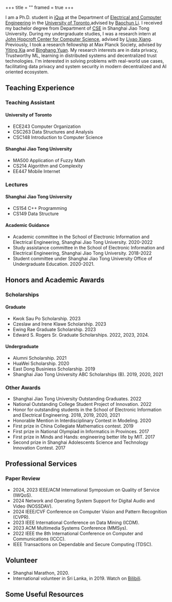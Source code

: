 +++
title = ""
framed = true
+++

I am a Ph.D. student in [iQua](https://iqua.ece.toronto.edu/) at the Department of [Electrical and Computer Engineering](https://www.ece.utoronto.ca/) in the [University of Toronto](https://utoronto.ca/),advised by [Baochun Li](https://iqua.ece.toronto.edu/bli/">). I received my bachelor degree from Department of [CSE](https://www.cs.sjtu.edu.cn/en/) in Shanghai Jiao Tong University. During my undergraduate studies, I was a research intern at [John Hopcroft Center for Computer Science](https://jhc.sjtu.edu.cn/), advised by [Liyao Xiang](http://xiangliyao.cn/). Previously, I took a research fellowship at Max Planck Society, advised by [Yiting Xia](https://sites.google.com/view/yitingxia?pli=1) and [Binghang Yuan](https://binhangyuan.github.io/site/). My research interests are in data privacy, Trustworthy ML, learning in distributed systems and decentralized trust technologies. I'm interested in solving problems with real-world use cases, facilitating data privacy and system security in modern decentralized and AI oriented ecosystem.

## Teaching Experience
### Teaching Assistant
#### University of Toronto
- ECE243 Computer Organization
- CSC263 Data Structures and Analysis
- CSC148 Introduction to Computer Science
#### Shanghai Jiao Tong University
- MA500 Application of Fuzzy Math
- CS214 Algorithm and Complexity
- EE447 Mobile Internet
### Lectures
#### Shanghai Jiao Tong University
- CS154 C++ Programming
- CS149 Data Structure
#### Academic Guidance
- Academic committee in the School of Electronic Information and Electrical Engineering, Shanghai Jiao Tong University. 2020-2022<br>
- Study assistance committee in the  School of Electronic Information and Electrical Engineering, Shanghai Jiao Tong University. 2018-2022<br>
- Student committee under Shanghai Jiao Tong University Office of Undergraduate Education. 2020-2021.<br>
          
## Honors and Academic Awards
### Scholarships
#### Graduate
- Kwok Sau Po Scholarship. 2023
- Czeslaw and Irene Klawe Scholarship. 2023
- Ewing Rae Graduate Scholarship. 2023
- Edward S. Rogers Sr. Graduate Scholarships. 2022, 2023, 2024.
#### Undergraduate
- Alumni Scholarship. 2021
- HuaWei Scholarship. 2020
- East Dong Businiess Scholarship. 2019
- Shanghai Jiao Tong University ABC Scholarships (B). 2019, 2020, 2021
### Other Awards
- Shanghai Jiao Tong University Outstanding Graduates. 2022
- National Outstanding College Student Project of Innovation. 2022
- Honor for outstanding students in the School of Electronic Information and Electrical Engineering. 2018, 2019, 2020, 2021
- Honorable Mention in Interdisciplinary Contest in Modeling. 2020
- First prize in China Collegiate Mathematics contest. 2019
- First prize in National Olympiad in Informatics in Provinces. 2017
- First prize in Minds and Hands: engineering better life by MIT. 2017
- Second prize in Shanghai Adolescents Science and Technology Innovation Contest. 2017

## Professional Services
### Paper Review
- 2024, 2023 IEEE/ACM International Symposium on Quality of Service (IWQoS). 
- 2024 Network and Operating System Support for Digital Audio and Video (NOSSDAV).
- 2024 IEEE/CVF Conference on Computer Vision and Pattern Recognition (CVPR).
- 2023 IEEE International Conference on Data Mining (ICDM).
- 2023 ACM Multimedia Systems Conference (MMSys).
- 2022 IEEE the 8th International Conference on Computer and Communications (ICCC).
- IEEE Transactions on Dependable and Secure Computing (TDSC).

## Volunteer
- Shanghai Marathon, 2020.
- International volunteer in Sri Lanka, in 2019. Watch on [Bilibili](https://www.bilibili.com/video/BV1Wb411r7tm/).
      
## Some Useful Resources